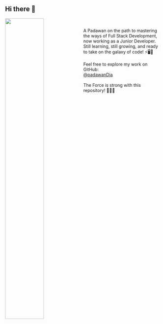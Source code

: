 ## Hi there 👋

<img align="left" src="https://media.tenor.com/Kvb6x15FRvcAAAAi/bun-cute.gif" width="50%" style="display:inline;">
 <br>


A Padawan on the path to mastering the ways of Full Stack Development, now working as a Junior Developer. Still learning, still growing, and ready to take on the galaxy of code! ⚡🖥️🌌 
<br>
<br>
Feel free to explore my work on GitHub: <br>
[@padawanDia](https://github.com/padawanDia) 
<br>
<br>
The Force is strong with this repository! 👩‍💻💫
